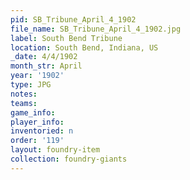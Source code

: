 ```yaml
---
pid: SB_Tribune_April_4_1902
file_name: SB_Tribune_April_4_1902.jpg
label: South Bend Tribune
location: South Bend, Indiana, US
_date: 4/4/1902
month_str: April
year: '1902'
type: JPG
notes: 
teams: 
game_info: 
player_info: 
inventoried: n
order: '119'
layout: foundry-item
collection: foundry-giants
---
```

